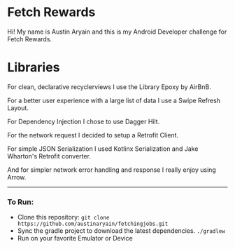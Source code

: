 # Fetch Rewards

Hi! My name is Austin Aryain and this is my Android Developer challenge for Fetch Rewards.


# Libraries
For clean, declarative recyclerviews I use the Library Epoxy by AirBnB.
  
For a better user experience with a large list of data I use a Swipe Refresh Layout.

For Dependency Injection I chose to use Dagger Hilt.

For the network request I decided to setup a Retrofit Client.
 
For simple JSON Serialization I used Kotlinx Serialization and Jake Wharton's Retrofit converter.

And for simpler network error handling and response I really enjoy using Arrow.

---

### To Run:
- Clone this repository: `git clone https://github.com/austinaryain/fetchingjobs.git`
- Sync the gradle project to download the latest dependencies. `./gradlew`
- Run on your favorite Emulator or Device


